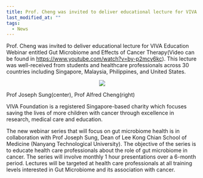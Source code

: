```yaml
---
title: Prof. Cheng was invited to deliver educational lecture for VIVA Education Webinar 
last_modified_at: ""
tags: 
  - News
---
```


Prof. Cheng was invited to deliver educational lecture for VIVA Education Webinar entitled Gut Microbiome and Effects of Cancer Therapy(Video can be found in https://www.youtube.com/watch?v=by-p2mcy6kc). This lecture was well-received from students and healthcare professionals across 30 countries including Singapore, Malaysia, Philippines, and United States. 

<p align="center" width="50%">
    <img src="https://user-images.githubusercontent.com/81615397/274228205-9499e845-0405-4d7b-b8d8-486e415c378d.png">
    <figcaption>Prof Joseph Sung(center), Prof Alfred Cheng(right)</figcaption>
</p>

VIVA Foundation is a registered Singapore-based charity which focuses saving the lives of more children with cancer through excellence in research, medical care and education. 

The new webinar series that will focus on gut microbiome health is in collaboration with Prof Joseph Sung, Dean of Lee Kong Chian School of Medicine (Nanyang Technological University). The objective of the series is to educate health care professionals about the role of gut microbiome in cancer. The series will involve monthly 1 hour presentations over a 6-month period. Lectures will be targeted at health care professionals at all training levels interested in Gut Microbiome and its association with cancer.


